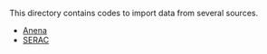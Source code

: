 This directory contains codes to import data from several sources.

* [Anena](Anena/README.md)
* [SERAC](Serac/README.md)
